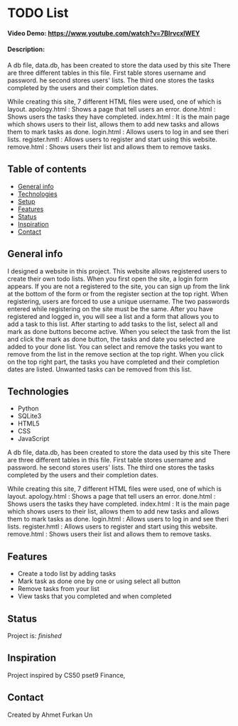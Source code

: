 # TODO List
#### Video Demo:  https://www.youtube.com/watch?v=7BIrvcxlWEY
#### Description:

A db file, data.db, has been created to store the data used by this site
There are three different tables in this file.
First table stores username and password.
he second stores users' lists.
The third one stores the tasks completed by the users and their completion dates.

While creating this site, 7 different HTML files were used, one of which is layout.
apology.html : Shows a page that tell users an error.
done.html : Shows users the tasks they have completed.
index.html : It is the main page which shows users to their list, allows them to add new tasks and allows them to mark tasks as done.
login.html : Allows users to log in and see theri lists.
register.hmtl : Allows users to register and start using this website.
remove.html : Shows users their list and allows them to remove tasks.


## Table of contents
* [General info](#general-info)
* [Technologies](#technologies)
* [Setup](#setup)
* [Features](#features)
* [Status](#status)
* [Inspiration](#inspiration)
* [Contact](#contact)

## General info
I designed a website in this project. This website allows registered users to create their own todo lists.
When you first open the site, a login form appears.
If you are not a registered to the site, you can sign up from the link at the bottom of the form or from the register section at the top right.
When registering, users are forced to use a unique username.
The two passwords entered while registering on the site must be the same.
After you have registered and logged in, you will see a list and a form that allows you to add a task to this list.
After starting to add tasks to the list, select all and mark as done buttons become active.
When you select the task from the list and click the mark as done button, the tasks and date you selected are added to your done list.
You can select and remove the tasks you want to remove from the list in the remove section at the top right.
When you click on the top right part, the tasks you have completed and their completion dates are listed.
Unwanted tasks can be removed from this list.


## Technologies
* Python
* SQLite3
* HTML5
* CSS
* JavaScript

A db file, data.db, has been created to store the data used by this site
There are three different tables in this file.
First table stores username and password.
he second stores users' lists.
The third one stores the tasks completed by the users and their completion dates.

While creating this site, 7 different HTML files were used, one of which is layout.
apology.html : Shows a page that tell users an error.
done.html : Shows users the tasks they have completed.
index.html : It is the main page which shows users to their list, allows them to add new tasks and allows them to mark tasks as done.
login.html : Allows users to log in and see theri lists.
register.hmtl : Allows users to register and start using this website.
remove.html : Shows users their list and allows them to remove tasks.


## Features
* Create a todo list by adding tasks
* Mark task as done one by one or using select all button
* Remove tasks from your list
* View tasks that you completed and when completed


## Status
Project is: _finished_

## Inspiration
Project inspired by CS50 pset9 Finance,

## Contact
Created by Ahmet Furkan Un


